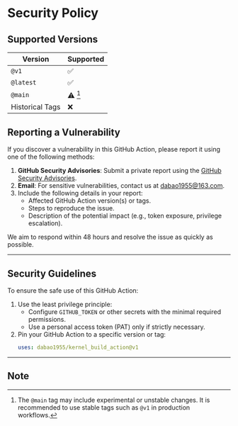 # Security Policy

## Supported Versions

| Version         | Supported  |
| --------------- | ---------- |
| `@v1`           | ✅         |
| `@latest`       | ✅         |
| `@main`         | ⚠️ [^1]     |
| Historical Tags | ❌         |


## Reporting a Vulnerability

If you discover a vulnerability in this GitHub Action, please report it using one of the following methods:

1. **GitHub Security Advisories**: Submit a private report using the [GitHub Security Advisories](https://github.com/dabao1955/kernel_build_action/security/advisories).
2. **Email**: For sensitive vulnerabilities, contact us at dabao1955@163.com.
3. Include the following details in your report:
   - Affected GitHub Action version(s) or tags.
   - Steps to reproduce the issue.
   - Description of the potential impact (e.g., token exposure, privilege escalation).

We aim to respond within 48 hours and resolve the issue as quickly as possible.

---

## Security Guidelines

To ensure the safe use of this GitHub Action:

1. Use the least privilege principle:
   - Configure `GITHUB_TOKEN` or other secrets with the minimal required permissions.
   - Use a personal access token (PAT) only if strictly necessary.
2. Pin your GitHub Action to a specific version or tag:
   ```yaml
   uses: dabao1955/kernel_build_action@v1

---
## Note
[^1]: The `@main` tag may include experimental or unstable changes. It is recommended to use stable tags such as `@v1` in production workflows.
